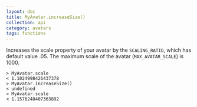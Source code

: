 ```yaml
---
layout: doc
title: MyAvatar.increaseSize()
collection: api
category: avatars
tags: functions
---
```


Increases the scale property of your avatar by the `SCALING_RATIO`, which has default value .05. The maximum scale of the avatar (`MAX_AVATAR_SCALE`) is 1000.

```
> MyAvatar.scale
< 1.1024998426437378
> MyAvatar.increaseSize()
< undefined
> MyAvatar.scale
< 1.1576248407363892
```
